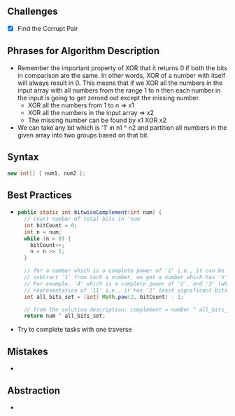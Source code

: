 ## Challenges

- [x] Find the Corrupt Pair

## Phrases for Algorithm Description

- Remember the important property of XOR that it returns 0 if both the bits in comparison are the same. In other words, XOR of a number with itself will always result in 0. This means that if we XOR all the numbers in the input array with all numbers from the range 1 to n then each number in the input is going to get zeroed out except the missing number. 
  - XOR all the numbers from 1 to n => x1
  - XOR all the numbers in the input array => x2
  - The missing number can be found by x1 XOR x2
- We can take any bit which is '1' in n1 ^ n2 and partition all numbers in the given array into two groups based on that bit.

## Syntax

```java
new int[] { num1, num2 };
```



## Best Practices

- ```java
  public static int bitwiseComplement(int num) {
    // count number of total bits in 'num'
    int bitCount = 0;
    int n = num;
    while (n > 0) {
      bitCount++;
      n = n >> 1;
    }
  
    // for a number which is a complete power of '2' i.e., it can be written as pow(2, n), if we
    // subtract '1' from such a number, we get a number which has 'n' least significant bits set to '1'.
    // For example, '4' which is a complete power of '2', and '3' (which is one less than 4) has a binary 
    // representation of '11' i.e., it has '2' least significant bits set to '1' 
    int all_bits_set = (int) Math.pow(2, bitCount) - 1;
  
    // from the solution description: complement = number ^ all_bits_set
    return num ^ all_bits_set;
  ```

- Try to complete tasks with one traverse

## Mistakes

- 

## Abstraction

- 

